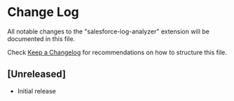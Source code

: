 # Change Log

All notable changes to the "salesforce-log-analyzer" extension will be documented in this file.

Check [Keep a Changelog](http://keepachangelog.com/) for recommendations on how to structure this file.

## [Unreleased]

- Initial release